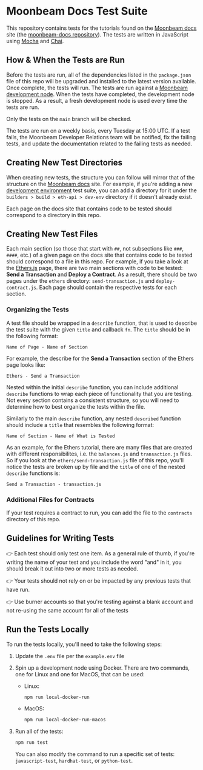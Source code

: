 # Moonbeam Docs Test Suite

This repository contains tests for the tutorials found on the [Moonbeam docs](https://docs.moonbeam.network/) site (the [moonbeam-docs repository](https://github.com/purestake/moonbeam-docs)). The tests are written in JavaScript using [Mocha](https://mochajs.org/) and [Chai](https://www.chaijs.com/).

## How & When the Tests are Run

Before the tests are run, all of the dependencies listed in the `package.json` file of this repo will be upgraded and installed to the latest version available. Once complete, the tests will run. The tests are run against a [Moonbeam development node](http://127.0.0.1:8000/builders/get-started/networks/moonbeam-dev/). When the tests have completed, the development node is stopped. As a result, a fresh development node is used every time the tests are run.

Only the tests on the `main` branch will be checked.

The tests are run on a weekly basis, every Tuesday at 15:00 UTC. If a test fails, the Moonbeam Developer Relations team will be notified, fix the failing tests, and update the documentation related to the failing tests as needed.

## Creating New Test Directories

When creating new tests, the structure you can follow will mirror that of the structure on the [Moonbeam docs](https://docs.moonbeam.network/) site. For example, if you're adding a new [development environment](https://docs.moonbeam.network/builders/build/eth-api/dev-env/) test suite, you can add a directory for it under the `builders > build > eth-api > dev-env` directory if it doesn't already exist.

Each page on the docs site that contains code to be tested should correspond to a directory in this repo.

## Creating New Test Files

Each main section (so those that start with `##`, not subsections like `###`, `####`, etc.) of a given page on the docs site that contains code to be tested should correspond to a file in this repo. For example, if you take a look at the [Ethers.js](https://docs.moonbeam.network/builders/build/eth-api/libraries/ethersjs/) page, there are two main sections with code to be tested: **Send a Transaction** and **Deploy a Contract**. As a result, there should be two pages under the `ethers` directory: `send-transaction.js` and `deploy-contract.js`. Each page should contain the respective tests for each section.

### Organizing the Tests

A test file should be wrapped in a `describe` function, that is used to describe the test suite with the given `title` and callback `fn`. The `title` should be in the following format:

```
Name of Page - Name of Section
```

For example, the describe for the **Send a Transaction** section of the Ethers page looks like:

```
Ethers - Send a Transaction
```

Nested within the initial `describe` function, you can include additional `describe` functions to wrap each piece of functionality that you are testing. Not every section contains a consistent structure, so you will need to determine how to best organize the tests within the file.

Similarly to the main `describe` function, any nested `described` function should include a `title` that resembles the following format:

```
Name of Section - Name of What is Tested
```

As an example, for the Ethers tutorial, there are many files that are created with different responsibilites, i.e. the `balances.js` and `transaction.js` files. So if you look at the `ethers/send-transaction.js` file of this repo, you'll notice the tests are broken up by file and the `title` of one of the nested `describe` functions is:

```
Send a Transaction - transaction.js
```

### Additional Files for Contracts

If your test requires a contract to run, you can add the file to the `contracts` directory of this repo.

## Guidelines for Writing Tests

👉 Each test should only test one item. As a general rule of thumb, if you're writing the name of your test and you include the word "and" in it, you should break it out into two or more tests as needed.

👉 Your tests should not rely on or be impacted by any previous tests that have run.

👉 Use burner accounts so that you're testing against a blank account and not re-using the same account for all of the tests

## Run the Tests Locally

To run the tests locally, you'll need to take the following steps:

1. Update the `.env` file per the `example.env` file
2. Spin up a development node using Docker. There are two commands, one for Linux and one for MacOS, that can be used:

    - Linux:

        ```bash
        npm run local-docker-run
        ```
    
    - MacOS:

        ```bash
        npm run local-docker-run-macos
        ```

3. Run all of the tests:
   
    ```bash
    npm run test
    ```

    You can also modify the command to run a specific set of tests: `javascript-test`, `hardhat-test`, or `python-test`.
      
